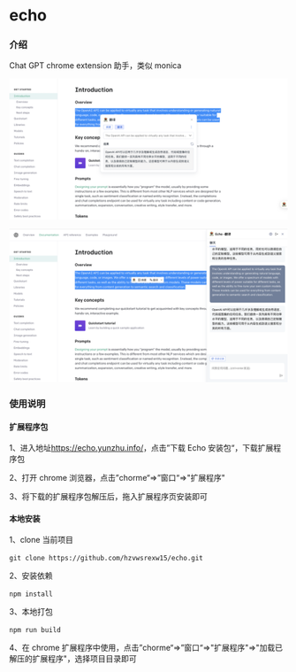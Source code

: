 # echo

### 介绍

Chat GPT chrome extension 助手，类似 monica

![cover](./images/WX20230503-183549@2x.png)

![cover](./images/WX20230503-183623%402x.png)

### 使用说明

#### 扩展程序包

1、进入地址<a target="_blank" href="https://echo.yunzhu.info/">https://echo.yunzhu.info/</a>，点击”下载 Echo 安装包“，下载扩展程序包

2、打开 chrome 浏览器，点击”chorme“=>”窗口“=>"扩展程序"

3、将下载的扩展程序包解压后，拖入扩展程序页安装即可

#### 本地安装

1、clone 当前项目

`git clone https://github.com/hzvwsrexw15/echo.git`

2、安装依赖

`npm install`

3、本地打包

`npm run build`

4、在 chrome 扩展程序中使用，点击”chorme“=>”窗口“=>"扩展程序"=>"加载已解压的扩展程序"，选择项目目录即可
